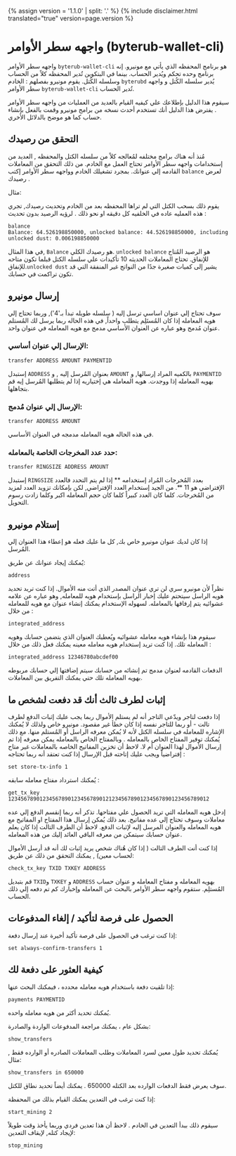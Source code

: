 ﻿{% assign version = '1.1.0' | split: '.' %}
{% include disclaimer.html translated="true" version=page.version %}
# واجهه سطر الأوامر (byterub-wallet-cli)

واجهه سطر الأوامر `byterub-wallet-cli` هو برنامج المحفظه الذي يأتي مع مونيرو. إنه برنامج وحده تحكم ويُدير الحساب. بينما في البتكوين تُدير المحفظه كلاً من الحساب وسلسله الكُتل. يقوم مونيرو بفصلهم : الخادم `byterubd` يُدير سلسله الكُتل و واجهه سطر الأوامر `byterub-wallet-cli` تُدير الحساب.

سيقوم هذا الدليل بإطلاعك علي كيفيه القيام بالعديد من العمليات من واجهه سطر الأوامر . يفترض هذا الدليل أنك تستخدم أحدث نسخه من برامج مونيرو وقمت بالفعل بإنشاء حساب كما هو موضح بالدلائل الأخري.


## التحقق من رصيدك

مُنذ أنه هناك برامج مختلفه لمُعالجه كلاً من سلسله الكتل والمحفظه , العديد من إستخدامات واجهه سطر الأوامر تحتاج العمل مع الخادم. من ذلك التحقق من المعاملات القادمه إلي عنوانك. بمجرد تشغيلك الخادم وواجهه سطر الأوامر إكتب `balance` لعرض رصيدك .

مثال:

يقوم ذلك بسحب الكتل التي لم تراها المحفظه بعد من الخادم وتحديث رصيدك, تجري هذه العمليه عاده في الخلفيه كل دقيقه او نحو ذلك . لرؤيه الرصيد بدون تحديث :

    balance
    Balance: 64.526198850000, unlocked balance: 44.526198850000, including unlocked dust: 0.006198850000

في هذا المثال, `Balance`  هو رصيدك الكلي. `unlocked balance` هو الرصيد المُتاح للإنفاق. تحتاج المعاملات الحديثه 10 تأكيدات علي سلسله الكتل قبلما تكون متاحه للإنفاق.`unlocked dust` يشير إلى كميات صغيرة جدًا من النواتج غير المنفقة التي قد تكون تراكمت في حسابك.

## إرسال مونيرو

سوف تحتاج إلي عنوان اساسي ترسل إليه ( سلسله طويله تبدأ بـ'4'), وربما تحتاج إلي هويه المعامله إذا كان المُستَلِم يتطلب واحداً, في هذه الحاله ربما يرسل لك المُستلم عنوان مُدمج وهو عباره عن العنوان الأساسي مدمج مع هويه المعامله في عنوان واحد.

### الإرسال إلي عنوان أساسي:

    transfer ADDRESS AMOUNT PAYMENTID

إستبدل  `ADDRESS` بعنوان المُرسل إليه , و `AMOUNT`  بالكميه المراد إرسالها, و `PAYMENTID` بهويه المعامله إذا ووجدت. هويه المعامله هي إختياريه إذا لم يتطلبها المُرسل إيه قم بتجاهلها.

### الإرسال إلي عنوان مُدمج:

    transfer ADDRESS AMOUNT

في هذه الحاله هويه المعامله مدمجه في العنوان الأساسي.

### حدد عدد المخرجات الخاصة بالمعامله:

    transfer RINGSIZE ADDRESS AMOUNT

إستبدل `RINGSIZE` بعدد المُخرجات المُراد إستخدامه ** إذا لم يتم التحدد فالعدد الإفتراضي هو 11 **. من الجيد إستخدام العدد الإفتراضي, لكن بإمكانك تزويد العدد لمزيد من المُخرجات. كلما كان العدد كبيراً كلما كان حجم المعامله اكبر وكلما زادت رسوم التحويل.


## إستلام مونيرو

إذا كان لديك عنوان مونيرو خاص بك, كل ما عليك فعله هو إعطاء هذا العنوان إلي المُرسل.

يُمكنك إيجاد عنوانك عن طريق:

    address

نظراً لأن مونيرو سري لن تري عنوان المصدر الذي أتت منه الأموال. إذا كنت تريد تحديد هويه الراسل سيتحتم عليك إخبار الراسل بإستخدام هويه للمعامله, وهو عباره عن علامه عشوائيه يتم إرفاقها بالمعامله. لسهوله الإستخدام يمكنك إنشاء عنوان مع هويه للمعامله من خلال :

    integrated_address

سيقوم هذا بإنشاء هويه معامله عشوائيه ويُعطيك العنوان الذي يتضمن حسابك وهويه المعامله تلك. إذا كنت تريد إستخدام هويه معامله معينه يمكنك فعل ذلك من خلال :

    integrated_address 12346780abcdef00

الدفعات القادمه لعنوان مدمج تم إنشائه من حسابك سيتم إضافتها إلي حسابك مربوطه بهويه المعامله تلك حتي يمكنك التفريق بين المعاملات.


## إثبات لطرف ثالث أنك قد دفعت لشخص ما

إذا دفعت لتاجر ويدّعي التاجر أنه لم يستلم الأموال ربما يجب عليك إثبات الدفع لطرف تالت - أو ربما للتاجر نفسه إذا كان خطأ غير مقصود. مونيرو خاص ولذلك لا يُمكنك الإشاره للمعامله في سلسله الكتل لأنه لا يُمكن معرفه الراسل أو المُستلم منها. مع ذلك يُمكنك توفير المفتاح الخاص بالمعامله . وبالمفتاح الخاص بالمعامله يمكن معرفه إذا تم إرسال الأموال لهذا العنوان أم لا. لاحظ أن تخزين المفاتيح الخاصه بالمعاملات غير متاح إفتراضياً ويجب عليك إتاحته قبل الإرسال إذا كنت تعتقد أنه ربما تحتاجه :

    set store-tx-info 1

يُمكنك استرداد مفتاح معامله سابقه :

    get_tx_key 1234567890123456789012345678901212345678901234567890123456789012

إدخل هويه المعامله التي تريد الحصول علي مفتاحها. تذكر أنه ربما إنقسم الدفع إلي عده معاملات وسوف تحتاج إلي عده مفاتيح. بعد ذلك يُمكن إرسال هذا المفتاح او المفاتيح مع هويه المعامله والعنوان المرسل إليه لإثبات الدفع. لاحظ أن الطرف التالت إذا كان يعلم عنوان حسابك سيتمكن من معرفه الباقي العائد إليك من هذه المعامله.

إذا كنت أنت الطرف التالت ( إذا كان هُناك شخص يريد إثبات لك أنه قد أرسل الأموال لحساب معين) , يمكنك التحقق من ذلك عن طريق:

    check_tx_key TXID TXKEY ADDRESS

قم بتبديل `TXID`و `TXKEY` و `ADDRESS` بهويه المعامله و مفتاح المعامله و عنوان حساب المُستلِم. ستقوم واجهه سطر الأوامر بالبحث عن المعامله وإخبارك كم تم دفعه إلي ذلك الحساب.


## الحصول على فرصة لتأكيد / إلغاء المدفوعات

إذا كنت ترغب في الحصول على فرصة تأكيد أخيرة عند إرسال دفعة:

    set always-confirm-transfers 1


## كيفية العثور على دفعة لك

إذا تلقيت دفعة باستخدام هويه معامله محدده ، فيمكنك البحث عنها:

    payments PAYMENTID

يُمكنك تحديد أكثر من هويه معامله واحده.

بشكل عام ، يمكنك مراجعة المدفوعات الواردة والصادرة:

    show_transfers

يُمكنك تحديد طول معين لسرد المعاملات وطلب المعاملات الصادره أو الوارده فقط , مثال:

    show_transfers in 650000

سوف يعرض فقط الدفعات الوارده بعد الكتله 650000 . يمكنك أيضاً تحديد نطاق للكتل.

إذا كنت ترغب في التعدين يمكنك القيام بذلك من المحفظة:

    start_mining 2

سيقوم ذلك ببدأ التعدين في الخادم . لاحظ أن هذا تعدين فردي وربما يأخذ وقت طويلاً لإيجاد كتله, لإيقاف التعدين:

    stop_mining

